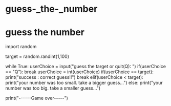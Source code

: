 # guess-_the-_number
# guess the number
import random

target = random.randint(1,100)

while True:
    userChoice = input("guess the target or quit(Q): ")
    if(userChoice == "Q"):
        break
    userChoice = int(userChoice)
    if(userChoice == target):
        print("success : correct guess!!")
        break
    elif(userChoice < target):
        print("your number was too small. take a bigger  guess...")
    else:
        print("your number was too big. take a smaller guess...")


print("------Game over-----")    

